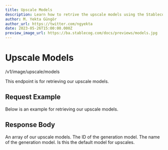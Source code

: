 ```yaml
---
title: Upscale Models
description: Learn how to retrive the upscale models using the Stablecog API.
author: M. Yekta Güngör
author_url: https://twitter.com/ngyekta
date: 2023-05-26T15:00:00.000Z
preview_image_url: https://ba.stablecog.com/docs/previews/models.jpg
---
```


<script>
	import TypescriptRequest from './request/typescript.md';
	import PythonRequest from './request/python.md';
	import CurlRequest from './request/curl.md';
	import Response from './request/response.json';
	import Tabs from '$components/docs/tabs/Tabs.svelte';
	import Tab from '$components/docs/tabs/Tab.svelte';
	import RequestLine from '$components/docs/RequestLine.svelte';
	import Spacer from '$components/docs/Spacer.svelte';
	import Property from '$components/docs/Property.svelte';
	import Expandible from '$components/docs/Expandible.svelte';
	import CollapsibleJSON from '$components/docs/collapsibleJSON/CollapsibleJSON.svelte';
	import Code from '$components/docs/Code.svelte';
</script>

# Upscale Models

<RequestLine method='GET'>
	/v1/image/upscale/models
</RequestLine>

This endpoint is for retrieving our upscale models.

## Request Example

Below is an example for retrieving our upscale models.

<Tabs>
	<Tab value="cURL">
		<CurlRequest />
	</Tab>
	<Tab value="TypeScript">
		<TypescriptRequest />
	</Tab>
	<Tab value="Python">
		<PythonRequest />
	</Tab>
</Tabs>

<CollapsibleJSON json={Response} title="Response"/>

<Spacer/>

## Response Body

<Property name="models" type="TUpscaleModel" typeModifier="array">
  An array of our upscale models.
  <Expandible title="TUpscaleModel">
		<Property name="id" type="string">
			The ID of the generation model.
		</Property>
		<Property name="name" type="string">
      The name of the generation model.
		</Property>           
		<Property name="is_default" type="boolean">
      Is this the default model for upscales.
		</Property>           
	</Expandible>
</Property>
